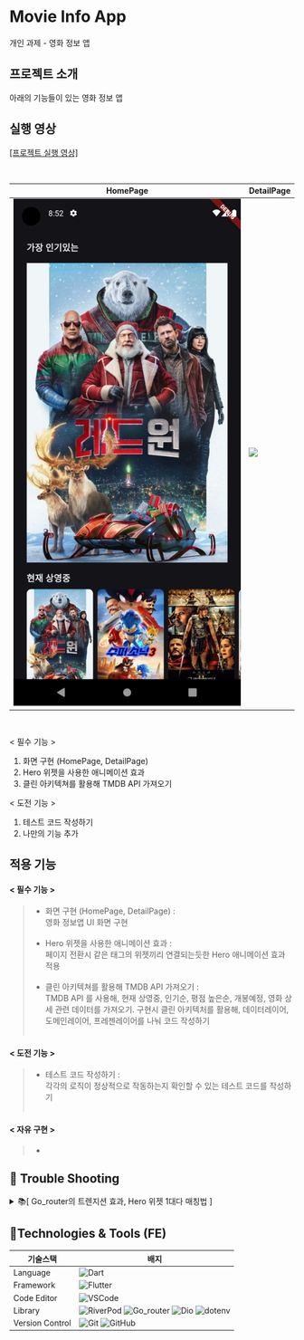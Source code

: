 # Movie Info App
개인 과제 - 영화 정보 앱

## 프로젝트 소개
아래의 기능들이 있는 영화 정보 앱

## 실행 영상
[[프로젝트 실행 영상]](https://github.com/Hamiric/Movie_Info_App_PersonalProject)

<br>

| HomePage | DetailPage |
| --- | --- |
| <img src='readme/HomePage.png'> | <img src='readme/DetailPage_1.png'> |

<br>

< 필수 기능 > 
1. 화면 구현 (HomePage, DetailPage)
2. Hero 위젯을 사용한 애니메이션 효과
3. 클린 아키텍쳐를 활용해 TMDB API 가져오기

< 도전 기능 >
1. 테스트 코드 작성하기
2. 나만의 기능 추가
    
## 적용 기능
#### < 필수 기능 >
>* 화면 구현 (HomePage, DetailPage) : 
<br>영화 정보앱 UI 화면 구현<br><br>
>* Hero 위젯을 사용한 애니메이션 효과 : 
<br>페이지 전환시 같은 태그의 위젯끼리 연결되는듯한 Hero 애니메이션 효과 적용<br><br>
>* 클린 아키텍쳐를 활용해 TMDB API 가져오기 : 
<br>TMDB API 를 사용해, 현재 상영중, 인기순, 평점 높은순, 개봉예정, 영화 상세 관련 데이터를 가져오기. 구현시 클린 아키텍처를 활용해, 데이터레이어, 도메인레이어, 프레젠레이어를 나눠 코드 작성하기<br><br>
#### < 도전 기능 >
>* 테스트 코드 작성하기 :
<br>각각의 로직이 정상적으로 작동하는지 확인할 수 있는 테스트 코드를 작성하기<br><br>
#### < 자유 구현 >
>* 

## 🚨 Trouble Shooting

<details>
<summary>📚[ Go_router의 트렌지션 효과, Hero 위젯 1대다 매칭법 ]</summary>
<div markdown="1">

### [ TIL - Go_router의 트렌지션 효과, Hero 위젯 1대다 매칭법 ](https://hamiric.tistory.com/99)

 <br>
</div>
</details>

## 📝Technologies & Tools (FE)

| 기술스택 | 배지 |
| --- | --- |
| Language | ![Dart](https://img.shields.io/badge/Dart-0175C2?style=flat-square&logo=Dart&logoColor=white) |
| Framework | ![Flutter](https://img.shields.io/badge/Flutter-02569B?style=flat-square&logo=Flutter&logoColor=white) |
| Code Editor | ![VSCode](https://img.shields.io/badge/VSCode-0175C2?style=flat-square) |
| Library | ![RiverPod](https://img.shields.io/badge/RiverPod-6DB33F?style=flat-square) ![Go_router](https://img.shields.io/badge/Go_router-007396?style=flat-square) ![Dio](https://img.shields.io/badge/Dio-F8A000?style=flat-square) ![dotenv](https://img.shields.io/badge/dotenv-512BD4?style=flat-square) |
| Version Control | ![Git](https://img.shields.io/badge/Git-F05032?style=flat-square&logo=Git&logoColor=white) ![GitHub](https://img.shields.io/badge/GitHub-181717?style=flat-square&logo=GitHub&logoColor=white) |